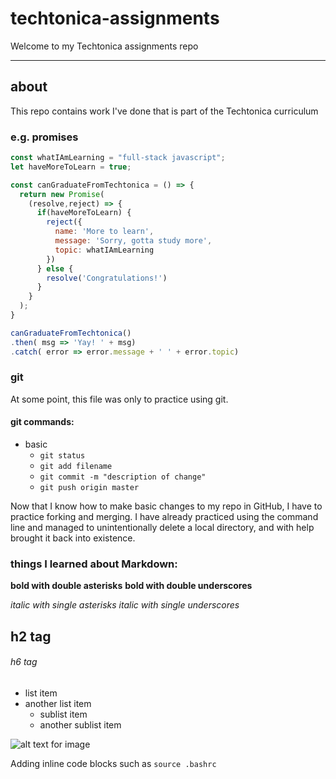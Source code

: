 # techtonica-assignments
Welcome to my Techtonica assignments repo

___

## about
This repo contains work I've done that is part of the Techtonica curriculum

### e.g. promises
```javascript
const whatIAmLearning = "full-stack javascript";
let haveMoreToLearn = true;

const canGraduateFromTechtonica = () => {
  return new Promise(
    (resolve,reject) => {
      if(haveMoreToLearn) {
        reject({
          name: 'More to learn',
          message: 'Sorry, gotta study more',
          topic: whatIAmLearning
        })
      } else {
        resolve('Congratulations!')
      }
    }
  );
}

canGraduateFromTechtonica()
.then( msg => 'Yay! ' + msg)
.catch( error => error.message + ' ' + error.topic)
```

### git
At some point, this file was only to practice using git.

#### git commands:
* basic
  * `git status`
  * `git add filename`
  * `git commit -m "description of change"`
  * `git push origin master`

Now that I know how to make basic changes to my repo in GitHub, I have to practice forking and merging. I have already practiced using the command line and managed to unintentionally delete a local directory, and with help brought it back into existence.

### things I learned about Markdown:

**bold with double asterisks**
__bold with double underscores__

*italic with single asterisks*
_italic with single underscores_

## h2 tag

###### h6 tag

* list item
* another list item
  * sublist item
  * another sublist item
  
![alt text for image](http://www.example.com/image.jpg)

Adding inline code blocks such as `source .bashrc`